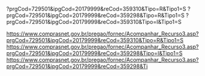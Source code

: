 ?prgCod=729501&ipgCod=20179999&reCod=359310&Tipo=R&Tipo1=S
?prgCod=729501&ipgCod=20179999&reCod=359298&Tipo=R&Tipo1=S
?prgCod=729501&ipgCod=20179999&reCod=359310&Tipo=I&Tipo1=S

https://www.comprasnet.gov.br/pregao/fornec/Acompanhar_Recurso3.asp?prgCod=729501&ipgCod=20179999&reCod=359310&Tipo=R&Tipo1=S
https://www.comprasnet.gov.br/pregao/fornec/Acompanhar_Recurso3.asp?prgCod=729501&ipgCod=20179999&reCod=359298&Tipo=I&Tipo1=S
https://www.comprasnet.gov.br/pregao/fornec/Acompanhar_Recurso3.asp?prgCod=729501&ipgCod=20179999&reCod=359298&Ti

